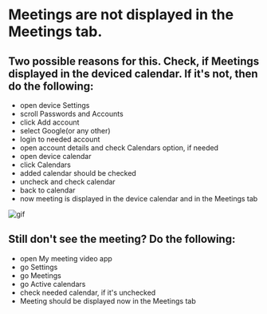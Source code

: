 # Meetings are not displayed in the Meetings tab.

## Two possible reasons for this. Check, if Meetings displayed in the deviced calendar. If it's not, then do the following:
* open device Settings
* scroll Passwords and Accounts
* click Add account
* select Google(or any other)
* login to needed account 
* open account details and check Calendars option, if needed
* open device calendar
* click Calendars
* added calendar should be checked
* uncheck and check calendar 
* back to calendar
* now meeting is displayed in the device calendar and in the Meetings tab

![gif⁩⁩](gif_1556027024.gif)


##  Still don't see the meeting? Do the following:
* open My meeting video app
* go Settings
* go Meetings
* go Active calendars
* check needed calendar, if it's unchecked
* Meeting should be displayed now in the Meetings tab





